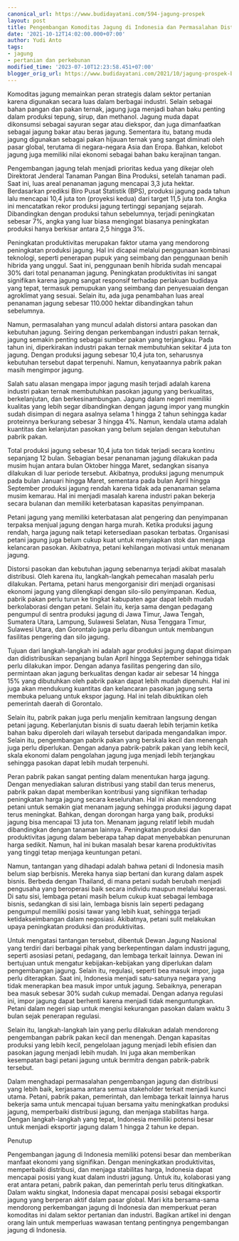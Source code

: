 ```yaml
---
canonical_url: https://www.budidayatani.com/594-jagung-prospek
layout: post
title: Pengembangan Komoditas Jagung di Indonesia dan Permasalahan Distribusi
date: '2021-10-12T14:02:00.000+07:00'
author: Yudi Anto
tags:
- jagung
- pertanian dan perkebunan
modified_time: '2023-07-10T12:23:58.451+07:00'
blogger_orig_url: https://www.budidayatani.com/2021/10/jagung-prospek-bisnis-luar-biasa.html
---
```


  
Komoditas jagung memainkan peran strategis dalam sektor pertanian karena digunakan secara luas dalam berbagai industri. Selain sebagai bahan pangan dan pakan ternak, jagung juga menjadi bahan baku penting dalam produksi tepung, sirup, dan methanol. Jagung muda dapat dikonsumsi sebagai sayuran segar atau diekspor, dan juga dimanfaatkan sebagai jagung bakar atau beras jagung. Sementara itu, batang muda jagung digunakan sebagai pakan hijauan ternak yang sangat diminati oleh pasar global, terutama di negara-negara Asia dan Eropa. Bahkan, kelobot jagung juga memiliki nilai ekonomi sebagai bahan baku kerajinan tangan.

Pengembangan jagung telah menjadi prioritas kedua yang dikejar oleh Direktorat Jenderal Tanaman Pangan Bina Produksi, setelah tanaman padi. Saat ini, luas areal penanaman jagung mencapai 3,3 juta hektar. Berdasarkan prediksi Biro Pusat Statistik (BPS), produksi jagung pada tahun lalu mencapai 10,4 juta ton (proyeksi kedua) dari target 11,5 juta ton. Angka ini mencatatkan rekor produksi jagung tertinggi sepanjang sejarah. Dibandingkan dengan produksi tahun sebelumnya, terjadi peningkatan sebesar 7%, angka yang luar biasa mengingat biasanya peningkatan produksi hanya berkisar antara 2,5 hingga 3%.

Peningkatan produktivitas merupakan faktor utama yang mendorong peningkatan produksi jagung. Hal ini dicapai melalui penggunaan kombinasi teknologi, seperti penerapan pupuk yang seimbang dan penggunaan benih hibrida yang unggul. Saat ini, penggunaan benih hibrida sudah mencapai 30% dari total penanaman jagung. Peningkatan produktivitas ini sangat signifikan karena jagung sangat responsif terhadap perlakuan budidaya yang tepat, termasuk pemupukan yang seimbang dan penyesuaian dengan agroklimat yang sesuai. Selain itu, ada juga penambahan luas areal penanaman jagung sebesar 110.000 hektar dibandingkan tahun sebelumnya.

Namun, permasalahan yang muncul adalah distorsi antara pasokan dan kebutuhan jagung. Seiring dengan perkembangan industri pakan ternak, jagung semakin penting sebagai sumber pakan yang terjangkau. Pada tahun ini, diperkirakan industri pakan ternak membutuhkan sekitar 4 juta ton jagung. Dengan produksi jagung sebesar 10,4 juta ton, seharusnya kebutuhan tersebut dapat terpenuhi. Namun, kenyataannya pabrik pakan masih mengimpor jagung.

Salah satu alasan mengapa impor jagung masih terjadi adalah karena industri pakan ternak membutuhkan pasokan jagung yang berkualitas, berkelanjutan, dan berkesinambungan. Jagung dalam negeri memiliki kualitas yang lebih segar dibandingkan dengan jagung impor yang mungkin sudah disimpan di negara asalnya selama 1 hingga 2 tahun sehingga kadar proteinnya berkurang sebesar 3 hingga 4%. Namun, kendala utama adalah kuantitas dan kelanjutan pasokan yang belum sejalan dengan kebutuhan pabrik pakan.

Total produksi jagung sebesar 10,4 juta ton tidak terjadi secara kontinu sepanjang 12 bulan. Sebagian besar penanaman jagung dilakukan pada musim hujan antara bulan Oktober hingga Maret, sedangkan sisanya dilakukan di luar periode tersebut. Akibatnya, produksi jagung menumpuk pada bulan Januari hingga Maret, sementara pada bulan April hingga September produksi jagung rendah karena tidak ada penanaman selama musim kemarau. Hal ini menjadi masalah karena industri pakan bekerja secara bulanan dan memiliki keterbatasan kapasitas penyimpanan.

Petani jagung yang memiliki keterbatasan alat pengering dan penyimpanan terpaksa menjual jagung dengan harga murah. Ketika produksi jagung rendah, harga jagung naik tetapi ketersediaan pasokan terbatas. Organisasi petani jagung juga belum cukup kuat untuk menyiapkan stok dan menjaga kelancaran pasokan. Akibatnya, petani kehilangan motivasi untuk menanam jagung.

Distorsi pasokan dan kebutuhan jagung sebenarnya terjadi akibat masalah distribusi. Oleh karena itu, langkah-langkah pemecahan masalah perlu dilakukan. Pertama, petani harus mengorganisir diri menjadi organisasi ekonomi jagung yang dilengkapi dengan silo-silo penyimpanan. Kedua, pabrik pakan perlu turun ke tingkat kabupaten agar dapat lebih mudah berkolaborasi dengan petani. Selain itu, kerja sama dengan pedagang pengumpul di sentra produksi jagung di Jawa Timur, Jawa Tengah, Sumatera Utara, Lampung, Sulawesi Selatan, Nusa Tenggara Timur, Sulawesi Utara, dan Gorontalo juga perlu dibangun untuk membangun fasilitas pengering dan silo jagung.

Tujuan dari langkah-langkah ini adalah agar produksi jagung dapat disimpan dan didistribusikan sepanjang bulan April hingga September sehingga tidak perlu dilakukan impor. Dengan adanya fasilitas pengering dan silo, permintaan akan jagung berkualitas dengan kadar air sebesar 14 hingga 15% yang dibutuhkan oleh pabrik pakan dapat lebih mudah dipenuhi. Hal ini juga akan mendukung kuantitas dan kelancaran pasokan jagung serta membuka peluang untuk ekspor jagung. Hal ini telah dibuktikan oleh pemerintah daerah di Gorontalo.

Selain itu, pabrik pakan juga perlu menjalin kemitraan langsung dengan petani jagung. Keberlanjutan bisnis di suatu daerah lebih terjamin ketika bahan baku diperoleh dari wilayah tersebut daripada mengandalkan impor. Selain itu, pengembangan pabrik pakan yang berskala kecil dan menengah juga perlu diperlukan. Dengan adanya pabrik-pabrik pakan yang lebih kecil, skala ekonomi dalam pengolahan jagung juga menjadi lebih terjangkau sehingga pasokan dapat lebih mudah terpenuhi.

Peran pabrik pakan sangat penting dalam menentukan harga jagung. Dengan menyediakan saluran distribusi yang stabil dan terus menerus, pabrik pakan dapat memberikan kontribusi yang signifikan terhadap peningkatan harga jagung secara keseluruhan. Hal ini akan mendorong petani untuk semakin giat menanam jagung sehingga produksi jagung dapat terus meningkat. Bahkan, dengan dorongan harga yang baik, produksi jagung bisa mencapai 13 juta ton. Menanam jagung relatif lebih mudah dibandingkan dengan tanaman lainnya. Peningkatan produksi dan produktivitas jagung dalam beberapa tahap dapat menyebabkan penurunan harga sedikit. Namun, hal ini bukan masalah besar karena produktivitas yang tinggi tetap menjaga keuntungan petani.

Namun, tantangan yang dihadapi adalah bahwa petani di Indonesia masih belum siap berbisnis. Mereka hanya siap bertani dan kurang dalam aspek bisnis. Berbeda dengan Thailand, di mana petani sudah berubah menjadi pengusaha yang beroperasi baik secara individu maupun melalui koperasi. Di satu sisi, lembaga petani masih belum cukup kuat sebagai lembaga bisnis, sedangkan di sisi lain, lembaga bisnis lain seperti pedagang pengumpul memiliki posisi tawar yang lebih kuat, sehingga terjadi ketidakseimbangan dalam negosiasi. Akibatnya, petani sulit melakukan upaya peningkatan produksi dan produktivitas.

Untuk mengatasi tantangan tersebut, dibentuk Dewan Jagung Nasional yang terdiri dari berbagai pihak yang berkepentingan dalam industri jagung, seperti asosiasi petani, pedagang, dan lembaga terkait lainnya. Dewan ini bertujuan untuk mengatur kebijakan-kebijakan yang diperlukan dalam pengembangan jagung. Selain itu, regulasi, seperti bea masuk impor, juga perlu diterapkan. Saat ini, Indonesia menjadi satu-satunya negara yang tidak menerapkan bea masuk impor untuk jagung. Sebaiknya, penerapan bea masuk sebesar 30% sudah cukup memadai. Dengan adanya regulasi ini, impor jagung dapat berhenti karena menjadi tidak menguntungkan. Petani dalam negeri siap untuk mengisi kekurangan pasokan dalam waktu 3 bulan sejak penerapan regulasi.

Selain itu, langkah-langkah lain yang perlu dilakukan adalah mendorong pengembangan pabrik pakan kecil dan menengah. Dengan kapasitas produksi yang lebih kecil, pengelolaan jagung menjadi lebih efisien dan pasokan jagung menjadi lebih mudah. Ini juga akan memberikan kesempatan bagi petani jagung untuk bermitra dengan pabrik-pabrik tersebut.

Dalam menghadapi permasalahan pengembangan jagung dan distribusi yang lebih baik, kerjasama antara semua stakeholder terkait menjadi kunci utama. Petani, pabrik pakan, pemerintah, dan lembaga terkait lainnya harus bekerja sama untuk mencapai tujuan bersama yaitu meningkatkan produksi jagung, memperbaiki distribusi jagung, dan menjaga stabilitas harga. Dengan langkah-langkah yang tepat, Indonesia memiliki potensi besar untuk menjadi eksportir jagung dalam 1 hingga 2 tahun ke depan.

Penutup

Pengembangan jagung di Indonesia memiliki potensi besar dan memberikan manfaat ekonomi yang signifikan. Dengan meningkatkan produktivitas, memperbaiki distribusi, dan menjaga stabilitas harga, Indonesia dapat mencapai posisi yang kuat dalam industri jagung. Untuk itu, kolaborasi yang erat antara petani, pabrik pakan, dan pemerintah perlu terus ditingkatkan. Dalam waktu singkat, Indonesia dapat mencapai posisi sebagai eksportir jagung yang berperan aktif dalam pasar global. Mari kita bersama-sama mendorong perkembangan jagung di Indonesia dan memperkuat peran komoditas ini dalam sektor pertanian dan industri. Bagikan artikel ini dengan orang lain untuk memperluas wawasan tentang pentingnya pengembangan jagung di Indonesia.

